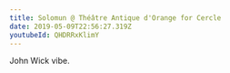 ```yaml
---
title: Solomun @ Théâtre Antique d'Orange for Cercle
date: 2019-05-09T22:56:27.319Z
youtubeId: QHDRRxKlimY
---
```

John Wick vibe.
